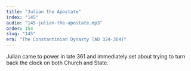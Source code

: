 ```yaml
---
title: "Julian the Apostate"
index: "145"
audio: "145-julian-the-apostate.mp3"
order: 154
slug: "145"
era: "The Constantinian Dynasty [AD 324-364]"
---
```


Julian came to power in late 361 and immediately set about trying to turn back the clock on both Church and State.


